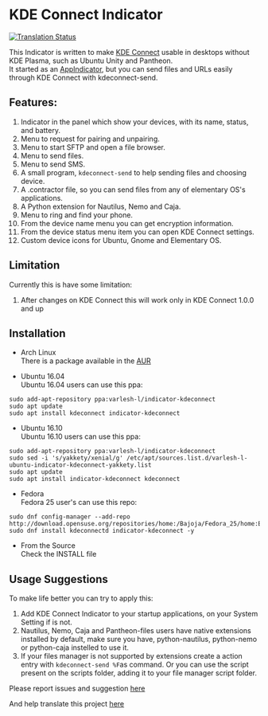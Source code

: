KDE Connect Indicator
=====================
[![Translation Status](https://hosted.weblate.org/widgets/indicator-kde-connect/-/svg-badge.svg)](https://hosted.weblate.org/engage/indicator-kde-connect/?utm_source=widget)

This Indicator is written to make [KDE Connect](https://community.kde.org/KDEConnect) usable in desktops without KDE Plasma, such as Ubuntu Unity and Pantheon.  
It started as an [AppIndicator](https://unity.ubuntu.com/projects/appindicators/), but you can send files and URLs easily through KDE Connect with kdeconnect-send.

Features: 
-------
 1. Indicator in the panel which show your devices, with its name, status, and battery.
 2. Menu to request for pairing and unpairing.
 3. Menu to start SFTP and open a file browser.
 4. Menu to send files.
 5. Menu to send SMS.
 6. A small program, `kdeconnect-send` to help sending files and choosing device.
 7. A .contractor file, so you can send files from any of elementary OS's applications.
 8. A Python extension for Nautilus, Nemo and Caja.
 9. Menu to ring and find your phone.
 10. From the device name menu you can get encryption information.
 11. From the device status menu item you can open KDE Connect settings.
 12. Custom device icons for Ubuntu, Gnome and Elementary OS.

Limitation
-------
Currently this is have some limitation:
 1. After changes on KDE Connect this will work only in KDE Connect 1.0.0 and up

Installation
-------
- Arch Linux  
 There is a package available in the [AUR](https://aur.archlinux.org/packages/indicator-kdeconnect-git)

- Ubuntu 16.04  
 Ubuntu 16.04 users can use this ppa:
```
sudo add-apt-repository ppa:varlesh-l/indicator-kdeconnect
sudo apt update
sudo apt install kdeconnect indicator-kdeconnect
```

- Ubuntu 16.10  
 Ubuntu 16.10 users can use this ppa:
```
sudo add-apt-repository ppa:varlesh-l/indicator-kdeconnect
sudo sed -i 's/yakkety/xenial/g' /etc/apt/sources.list.d/varlesh-l-ubuntu-indicator-kdeconnect-yakkety.list
sudo apt update
sudo apt install indicator-kdeconnect kdeconnect
```

- Fedora  
 Fedora 25 user's can use this repo:
```
sudo dnf config-manager --add-repo http://download.opensuse.org/repositories/home:/Bajoja/Fedora_25/home:Bajoja.repo
sudo dnf install kdeconnectd indicator-kdeconnect -y
```

- From the Source  
 Check the INSTALL file

Usage Suggestions
-------
 To make life better you can try to apply this:

 1. Add KDE Connect Indicator to your startup applications, on your System Setting if is not.
 2. Nautilus, Nemo, Caja and Pantheon-files users have native extensions installed by default, make sure you have,
    python-nautilus, python-nemo or python-caja instelled to use it.
 3. If your files manager is not supported by extensions create a action entry with  `kdeconnect-send %F`as  command.
    Or you can use the script present on the scripts folder, adding it to your file manager script folder.

Please report issues and suggestion [here](https://github.com/Bajoja/indicator-kdeconnect/issues)

And help translate this project [here](https://hosted.weblate.org/projects/indicator-kde-connect/translations/)
